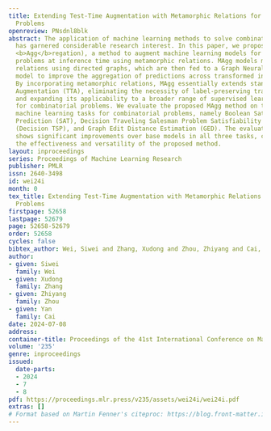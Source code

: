 ```yaml
---
title: Extending Test-Time Augmentation with Metamorphic Relations for Combinatorial
  Problems
openreview: PNsdnl8blk
abstract: The application of machine learning methods to solve combinatorial problems
  has garnered considerable research interest. In this paper, we propose MAgg (<b>M</b>etamorphic
  <b>Agg</b>regation), a method to augment machine learning models for combinatorial
  problems at inference time using metamorphic relations. MAgg models metamorphic
  relations using directed graphs, which are then fed to a Graph Neural Network (GNN)
  model to improve the aggregation of predictions across transformed input instances.
  By incorporating metamorphic relations, MAgg essentially extends standard Test-Time
  Augmentation (TTA), eliminating the necessity of label-preserving transformations
  and expanding its applicability to a broader range of supervised learning tasks
  for combinatorial problems. We evaluate the proposed MAgg method on three mainstream
  machine learning tasks for combinatorial problems, namely Boolean Satisfiability
  Prediction (SAT), Decision Traveling Salesman Problem Satisfiability Prediction
  (Decision TSP), and Graph Edit Distance Estimation (GED). The evaluation result
  shows significant improvements over base models in all three tasks, corroborating
  the effectiveness and versatility of the proposed method.
layout: inproceedings
series: Proceedings of Machine Learning Research
publisher: PMLR
issn: 2640-3498
id: wei24i
month: 0
tex_title: Extending Test-Time Augmentation with Metamorphic Relations for Combinatorial
  Problems
firstpage: 52658
lastpage: 52679
page: 52658-52679
order: 52658
cycles: false
bibtex_author: Wei, Siwei and Zhang, Xudong and Zhou, Zhiyang and Cai, Yan
author:
- given: Siwei
  family: Wei
- given: Xudong
  family: Zhang
- given: Zhiyang
  family: Zhou
- given: Yan
  family: Cai
date: 2024-07-08
address:
container-title: Proceedings of the 41st International Conference on Machine Learning
volume: '235'
genre: inproceedings
issued:
  date-parts:
  - 2024
  - 7
  - 8
pdf: https://proceedings.mlr.press/v235/assets/wei24i/wei24i.pdf
extras: []
# Format based on Martin Fenner's citeproc: https://blog.front-matter.io/posts/citeproc-yaml-for-bibliographies/
---
```

